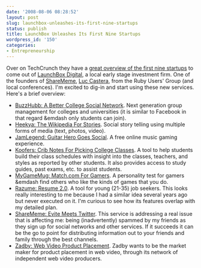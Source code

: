 ```yaml
---
date: '2008-08-06 08:28:52'
layout: post
slug: launchbox-unleashes-its-first-nine-startups
status: publish
title: LaunchBox Unleashes Its First Nine Startups
wordpress_id: '150'
categories:
- Entrepreneurship
---
```


Over on TechCrunch they have a [great overview of the first nine startups](http://www.techcrunch.com/2008/08/05/launchbox-unleashes-its-first-nine-startups/) to come out of [LaunchBox Digital](http://www.launchboxdigital.com/), a local early stage investment firm. One of the founders of [ShareMeme](http://sharememe.com/), [Luc Castera](http://www.linkedin.com/in/luccastera), from the Ruby Users' Group (and local conferences). I'm excited to dig-in and start using these new services. Here's a brief overview:

-   [BuzzHubb: A Better College Social Network](http://www.buzzhubb.com/). Next generation group management for colleges and universities (it is similar to Facebook in that regard &emdash only students can join).
-   [Heekya: The Wikipedia For Stories](http://www.heekya.com/). Social story telling using multiple forms of media (text, photos, video).
-   [JamLegend: Guitar Hero Goes Social](http://www.jamlegend.com/). A free online music gaming experience.
-   [Koofers: Crib Notes For Picking College Classes](http://www.koofers.com/). A tool to help students build their class schedules with insight into the classes, teachers, and styles as reported by other students. It also provides access to study guides, past exams, etc. to assist students.
-   [MyGameMug: Match.com For Gamers](http://www.mygamemug.com/). A personality test for gamers &emdash find others who like the kinds of games that you do.
-   [Razume: Resume 2.0](http://www.razume.com/). A tool for young (21-35) job seekers. This looks really interesting to me because I had a similar idea several years ago but never executed on it. I'm curious to see how its features overlap with my detailed plan.
-   [ShareMeme: Evite Meets Twitter](http://www.sharememe.com/). This service is addressing a real issue that is affecting me: being (inadvertently) spammed by my friends as they sign up for social networks and other services. If it succeeds it can be the go to point for distributing information out to your friends and family through the best channels.
-   [Zadby: Web Video Product Placement](http://www.zadby.com/). Zadby wants to be the market maker for product placement in web video, through its network of independent web video producers.

